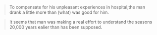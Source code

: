 >To compensate for his unpleasant experiences in hospital,the man drank a little more than (what) was good for him.

>It seems that man was making a real effort to understand the seasons 20,000 years ealier than has been supposed.

